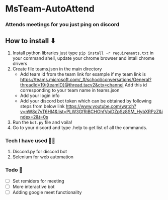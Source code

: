 # MsTeam-AutoAttend
### Attends meetings for you just ping on discord

## How to install ⬇

1. Install python libraries just type ```pip install -r requirements.txt``` in your command shell, update your chrome browser and intall chrome drivers
2. Create file teams.json in the main directory
      - Add team id from the team link 
       for example if my team link is https://teams.microsoft.com/_#/school/conversations/General?threadId=19:{teamID}@thread.tacv2&ctx=channel
       Add this id corresponding to your team name in teams.json
      - Add your login info 
      - Add your discord bot token which can be obtained by following steps from below link
       https://www.youtube.com/watch?v=nW8c7vT6Hl4&list=PLW3GfRiBCHOhfVoiDZpSz8SM_HybXRPzZ&index=2&t=0s
3. Run the ```bot.py``` file and voila!
4. Go to your discord and type .help to get list of all the commands.

### Tech I have used 👩‍💻
 1. Discord.py for discord bot
 2. Selenium for web automation
 
### Todo 📝
- [ ] Set remiders for meeting 
- [ ] More interactive bot 
- [ ] Adding google meet functionality
